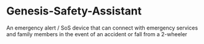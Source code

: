 # Genesis-Safety-Assistant
An emergency alert / SoS device that can connect with 
emergency services and family members in the event of an accident or fall 
from a 2-wheeler

